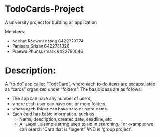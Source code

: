 # TodoCards-Project
A university project for building an application

Members:
- Nachat Kaewmeesang 6422770774
- Panisara Srisan 6422781326
- Praewa Phunsukmark 6422790046

# Description:

A “to-do” app called “TodoCard”, where each to-do items are encapsulated as “cards” organized under “folders”. The basic ideas are as follows:
- The app can have any number of users, 
- where each user can have one or more folders, 
- where each folder can have zero or more cards.
- Each card has basic information, such as
  - Name, description, created date, deadline, etc
  - A “Label”, a simple string used to aid in searching.
    For example: we can search “Card that is “urgent” AND is “group project”.

